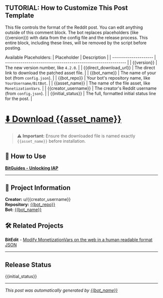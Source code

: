 <!-- TUTORIAL-START -->
TUTORIAL: How to Customize This Post Template
---------------------------------------------
This file controls the format of the Reddit post. You can edit anything outside of this comment block.
The bot replaces placeholders (like {{version}}) with data from the config file and the release process.
This entire block, including these lines, will be removed by the script before posting.

Available Placeholders:
| Placeholder           | Description                                                    |
| --------------------- | -------------------------------------------------------------- |
| {{version}}           | The new version number, like `4.2.0`.                          |
| {{direct_download_url}} | The direct link to download the patched asset file.            |
| {{bot_name}}          | The name of your bot (from `config.json`).                     |
| {{bot_repo}}          | Your bot's repository name, like `YourUsername/BitBot`.        |
| {{asset_name}}        | The name of the file asset, like `MonetizationVars`.           |
| {{creator_username}}  | The creator's Reddit username (from `config.json`).            |
| {{initial_status}}    | The full, formatted initial status line for the post.          |
<!-- TUTORIAL-END -->

# **[⬇️ Download {{asset_name}}]({{direct_download_url}})**

> ⚠️ **Important:** Ensure the downloaded file is named exactly `{{asset_name}}` before installation.

## 📖 How to Use
**[BitGuides - Unlocking IAP](https://s0methingsomething.github.io/BitGuides/modding/monetizationvars/unlocking-iap/)**

---

## 🔧 Project Information
**Creator:** u/{{creator_username}}  
**Repository:** [{{bot_repo}}](https://github.com/{{bot_repo}})  
**Bot:** [{{bot_name}}](https://github.com/{{bot_repo}})

## 🛠️ Related Projects
**BitEdit** - [Modify MonetizationVars on the web in a human readable format JSON](https://s0methingsomething.github.io/BitEdit/)

---

## Release Status
{{initial_status}}

---

*This post was automatically generated by [{{bot_name}}](https://github.com/{{bot_repo}})*
